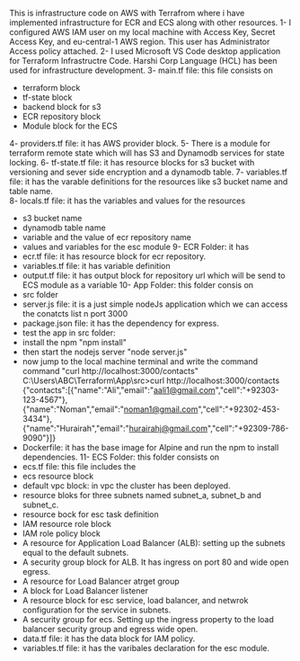 This is infrastructure code on AWS with Terrafrom where i have implemented infrastructure for ECR and ECS along with other resources.
1- I configured AWS IAM user on my local machine with Access Key, Secret Access Key, and eu-central-1 AWS region. This user has Administrator Access policy attached.
2- I used Microsoft VS Code desktop application for Terraform Infrastructre Code. Harshi Corp Language (HCL) has been used for infrastructure development.
3- main.tf file: this file consists on 
 - terraform block
 - tf-state block
 - backend block for s3
 - ECR repository block
 - Module block for the ECS 
 
4- providers.tf file: it has AWS provider block.
5- There is a module for terraform remote state which will has S3 and Dynamodb services for state locking.
6- tf-state.tf file: it has resource blocks for s3 bucket with versioning and sever side encryption and a dynamodb table.
7- variables.tf file: it has the varable definitions for the resources like s3 bucket name and table name.   
8- locals.tf file: it has the variables and values for the resources
 - s3 bucket name
 - dynamodb table name
 - variable and the value of ecr repository name
 - values and variables for the esc module
9- ECR Folder: it has
 - ecr.tf file: it has resource block for ecr repository.
 - variables.tf file: it has variable definition
 - output.tf file: it has output block for repository url which will be send to ECS module as a variable 
10- App Folder: this folder consis on
 - src folder
  - server.js file: it is a just simple nodeJs application which we can access the conatcts list n port 3000
  - package.json file: it has the dependency for express. 
  - test the app in src folder: 
   - install the npm "npm install" 
   - then start the nodejs server "node server.js" 
   - now jump to the local machine terminal and write the command command "curl http://localhost:3000/contacts"
C:\Users\ABC\Terraform\App\src>curl http://localhost:3000/contacts
{"contacts":[{"name":"Ali","email":"aali1@gmail.com","cell":"+92303-123-4567"},{"name":"Noman","email":"noman1@gmail.com","cell":"+92302-453-3434"},{"name":"Hurairah","email":"hurairahj@gmail.com","cell":"+92309-786-9090"}]}  
 - Dockerfile: it has the base image for Alpine and run the npm to install dependencies.
11- ECS Folder: this folder consists on
- ecs.tf file: this file includes the
 - ecs resource block
 - default vpc block: in vpc the cluster has been deployed.
 - resource bloks for three subnets named subnet_a, subnet_b and subnet_c.
 - resource bock for esc task definition
 - IAM resource role block
 - IAM role policy block
 - A resource for Application Load Balancer (ALB): setting up the subnets equal to the default subnets.
 - A security group block for ALB. It has ingress on port 80 and wide open egress.
 - A resource for Load Balancer atrget group
 - A block for Load Balancer listener
 - A resource block for esc service, load balancer, and netwrok configuration for the service in subnets.
 - A security group for ecs. Setting up the ingress property to the load balancer security group and egress wide open. 
- data.tf file: it has the data block for IAM policy.
- variables.tf file: it has the varibales declaration for the esc module. 
